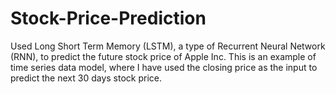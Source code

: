 # Stock-Price-Prediction
Used Long Short Term Memory (LSTM), a type of Recurrent Neural Network (RNN), to predict the future stock price of Apple Inc. This is an example of time series data model, where I have used the closing price as the input to predict the next 30 days stock price. 
